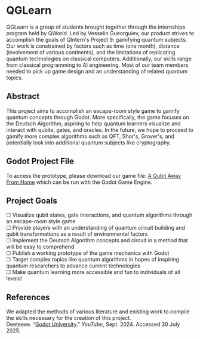 # QGLearn
QGLearn is a group of students brought together through the internships program held by QWorld. Led by Vesselin Gueorguiev, our product strives to accomplish the goals of QIntern's Project 9: gamifying quantum subjects. Our work is constrained by factors such as time (one month), distance (involvement of various continents), and the limitations of replicating quantum technologies on classical computers. Additionally, our skills range from classical programming to AI engineering. Most of our team members needed to pick up game design and an understanding of related quantum topics.
<br>

## Abstract
This project aims to accomplish an escape-room style game to gamify quantum concepts through Godot. More specifically, the game focuses on the Deutsch Algorithm, aspiring to help quantum learners visualize and interact with qubits, gates, and oracles. In the future, we hope to proceed to gamify more complex algorithms such as QFT, Shor's, Grover's, and potentially look into additional quantum subjects like cryptography.
<br>

## Godot Project File
To access the prototype, please download our game file: [A Qubit Away From Home](https://drive.google.com/drive/folders/1lzcvADaV2BSvwlJhNvmfW3ZJDnx9ZY-e?usp=sharing) which can be run with the Godot Game Engine.

## Project Goals
☐ Visualize qubit states, gate interactions, and quantum algorithms through an escape-room style game
<br>
☐ Provide players with an understanding of quantum circuit building and qubit transformations as a result of environmental factors
<br>
☐ Implement the Deutsch Algorithm concepts and circuit in a method that will be easy to comprehend
<br>
☐ Publish a working prototype of the game mechanics with Godot
<br>
☐ Target complex topics like quantum algorithms in hopes of inspiring quantum researchers to advance current technologies
<br>
☐ Make quantum learning more accessible and fun to individuals of all levels!

## References
We adapted the methods of various literature and existing work to compile the skills necessary for the creation of this project.
<br>
Deeteeee. “[Godot University](https://www.youtube.com/playlist?list=PLrT2fbyJrAIctd7zNUsdPakIllX2lhrzo).” *YouTube*, Sept. 2024. Accessed 30 July 2025.
